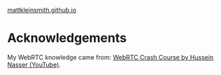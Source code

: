 [mattkleinsmith.github.io](https://mattkleinsmith.github.io)

# Acknowledgements

My WebRTC knowledge came from: [WebRTC Crash Course by Hussein Nasser (YouTube)](https://www.youtube.com/watch?v=FExZvpVvYxA).
